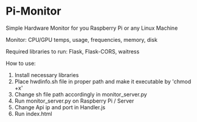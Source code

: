 # Pi-Monitor

Simple Hardware Monitor for you Raspberry Pi or any Linux Machine

Monitor: CPU/GPU temps, usage, frequencies, memory, disk


Required libraries to run: Flask, Flask-CORS, waitress

How to use:

1. Install necessary libraries
2. Place hwdinfo.sh file in proper path and make it executable by 'chmod +x'
3. Change sh file path accordingly in monitor_server.py
4. Run monitor_server.py on Raspberry Pi / Server
5. Change Api ip and port in Handler.js
6. Run index.html
